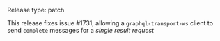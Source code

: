 Release type: patch

This release fixes issue #1731, allowing a `graphql-transport-ws` client
to send `complete` messages for a *single result request*
